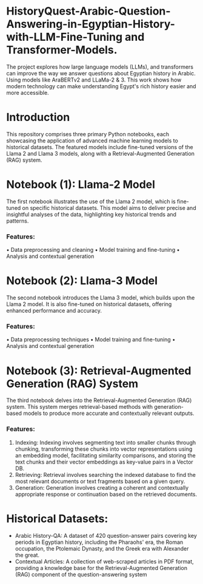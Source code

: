 # HistoryQuest-Arabic-Question-Answering-in-Egyptian-History-with-LLM-Fine-Tuning and Transformer-Models.
The project explores how large language models (LLMs), and transformers can improve the way we answer questions about Egyptian history in Arabic. Using models like AraBERTv2 and LLaMa-2 & 3. This work shows how modern technology can make understanding Egypt's rich history easier and more accessible.
# Introduction
This repository comprises three primary Python notebooks, each showcasing the application of advanced machine learning models to historical datasets. The featured models include fine-tuned versions of the Llama 2 and Llama 3 models, along with a Retrieval-Augmented Generation (RAG) system.


# Notebook (1): Llama-2 Model
The first notebook illustrates the use of the Llama 2 model, which is fine-tuned on specific historical datasets. This model aims to deliver precise and insightful analyses of the data, highlighting key historical trends and patterns.
### Features:
•	Data preprocessing and cleaning
•	Model training and fine-tuning
•	Analysis and contextual generation

# Notebook (2): Llama-3 Model
The second notebook introduces the Llama 3 model, which builds upon the Llama 2 model. It is also fine-tuned on historical datasets, offering enhanced performance and accuracy.
### Features:
•	Data preprocessing techniques
•	Model training and fine-tuning
•	Analysis and contextual generation


# Notebook (3): Retrieval-Augmented Generation (RAG) System
The third notebook delves into the Retrieval-Augmented Generation (RAG) system. This system merges retrieval-based methods with generation-based models to produce more accurate and contextually relevant outputs.
### Features:
1) Indexing: Indexing involves segmenting text into smaller chunks through chunking, transforming these chunks into vector representations using an embedding model, facilitating similarity comparisons, and storing the text chunks and their vector embeddings as key-value pairs in a Vector DB.
2) Retrieving: Retrieval involves searching the indexed database to find the most relevant documents or text fragments based on a given query.
3) Generation: Generation involves creating a coherent and contextually appropriate response or continuation based on the retrieved documents.

# Historical Datasets:
- Arabic History-QA: A dataset of 420 question-answer pairs covering key periods in Egyptian history, including the Pharaohs' era, the Roman occupation, the Ptolemaic Dynasty, and the Greek era with Alexander the great.
- Contextual Articles: A collection of web-scraped articles in PDF format, providing a knowledge base for the Retrieval-Augmented Generation (RAG) component of the question-answering system

